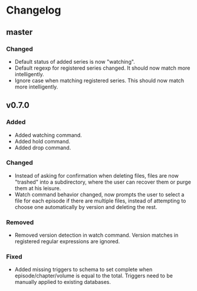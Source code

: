 # Changelog

## master

### Changed

- Default status of added series is now "watching".
- Default regexp for registered series changed.  It should now match more
  intelligently.
- Ignore case when matching registered series.  This should now match more
  intelligently.

## v0.7.0

### Added

- Added watching command.
- Added hold command.
- Added drop command.

### Changed

- Instead of asking for confirmation when deleting files, files are now
  "trashed" into a subdirectory, where the user can recover them or purge them
  at his leisure.
- Watch command behavior changed, now prompts the user to select a file for each
  episode if there are multiple files, instead of attempting to choose one
  automatically by version and deleting the rest.

### Removed

- Removed version detection in watch command.  Version matches in registered
  regular expressions are ignored.

### Fixed

- Added missing triggers to schema to set complete when episode/chapter/volume
  is equal to the total.  Triggers need to be manually applied to existing
  databases.
